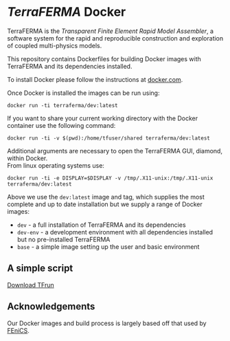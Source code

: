 # *TerraFERMA* Docker

TerraFERMA is the *Transparent Finite Element Rapid Model Assembler*, a software system for the  rapid and reproducible construction and exploration of  coupled  multi-physics models.  

This repository contains Dockerfiles for building Docker images with TerraFERMA and its dependencies installed.

To install Docker please follow the instructions at
[docker.com](https://docs.docker.com/engine/getstarted/step_one/).

Once Docker is installed the images can be run using:

    docker run -ti terraferma/dev:latest

If you want to share your current working directory with the Docker container
use the following command:

    docker run -ti -v $(pwd):/home/tfuser/shared terraferma/dev:latest

Additional arguments are necessary to open the TerraFERMA GUI, diamond, within Docker.  
From linux operating systems use:

    docker run -ti -e DISPLAY=$DISPLAY -v /tmp/.X11-unix:/tmp/.X11-unix terraferma/dev:latest

Above we use the `dev:latest` image and tag, which supplies the most complete and up to date installation but we supply a range of
Docker images:

 * `dev` - a full installation of TerraFERMA and its dependencies
 * `dev-env` - a development environment with all dependencies installed but no pre-installed TerraFERMA
 * `base` - a simple image setting up the user and basic environment

## A simple script
<a href="./download_test.txt" download="tfrun">Download TFrun</a>  

## Acknowledgements

Our Docker images and build process is largely based off that used by [FEniCS](https://bitbucket.org/fenics-project/docker).

